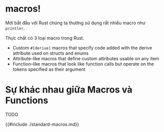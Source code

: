 # macros!

Mới bắt đầu với Rust chúng ta thường sử dụng rất nhiều macro như `println!`.

Thực chất có 3 loại macro trong Rust.

- Custom `#[derive]` macros that specify code added with the derive attribute used on structs and enums
- Attribute-like macros that define custom attributes usable on any item
- Function-like macros that look like function calls but operate on the tokens specified as their argument

# Sự khác nhau giữa Macros và Functions

TODO

{{#include ./standard-macros.md}}
